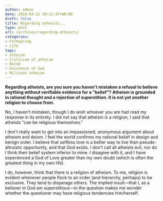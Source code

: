 ```yaml
---
author: admin
date: 2010-04-22 19:11:37+00:00
draft: false
title: Regarding atheists...
type: post
url: /archives/regarding-atheists/
categories:
- Formspring
- Life
tags:
- atheism
- Criticism of atheism
- Deism
- Existence of God
- Militant atheism
---
```


**Regarding atheists, are you sure you haven't mistaken a refusal to believe anything without verifiable evidence for a "belief"? Atheism is grounded in rational thought and a rejection of superstition. It is not yet another religion to choose from.**

No, I haven't mistaken, though I do wish whoever you are had read my response in its entirety. I did not say that atheism *is* a religion, I said that atheists "can be religious themselves."

I don't really want to get into an impassioned, anonymous argument about atheism and deism. I feel the world confirms my rational belief in design and benign order. I believe that selfless love is a better way to live than pseudo-altruistic opportunity, and that God exists. I don't call all atheists evil, nor do I think their belief system inferior to mine. I disagree with it, and I have experienced a God of Love greater than my own doubt (which is often the greatest thing in my own life).

I do, however, think that there is a religion of atheism. To me, religion is evident whenever people flock to an order (and hierarchy, perhaps) to be exclusive. They tend to disparage others. The implied insult—that I, as a believer in God am superstitious—in the question makes me wonder whether the questioner may have religious tendencies him/herself.

